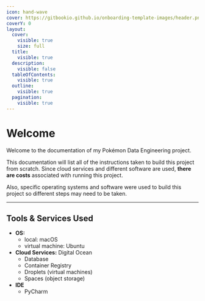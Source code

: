 ```yaml
---
icon: hand-wave
cover: https://gitbookio.github.io/onboarding-template-images/header.png
coverY: 0
layout:
  cover:
    visible: true
    size: full
  title:
    visible: true
  description:
    visible: false
  tableOfContents:
    visible: true
  outline:
    visible: true
  pagination:
    visible: true
---
```


# Welcome

Welcome to the documentation of my Pokémon Data Engineering project.

This documentation will list all of the instructions taken to build this project from scratch. Since cloud services and different software are used, **there are costs** associated with running this project.

Also, specific operating systems and software were used to build this project so different steps may need to be taken.

***

## Tools & Services Used

* **OS:**&#x20;
  * local: macOS
  * virtual machine: Ubuntu
* **Cloud Services:** Digital Ocean
  * Database
  * Container Registry
  * Droplets (virtual machines)
  * Spaces (object storage)
* **IDE**
  * PyCharm
